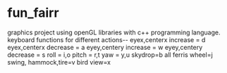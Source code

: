 # fun_fairr
graphics project using openGL libraries with c++ programming language.
keyboard functions for different actions--
eyex,centerx increase = d
eyex,centerx decrease = a
eyey,centery increase = w
eyey,centery decrease = s
roll = i,o
pitch = r,t
yaw = y,u
skydrop=b
all ferris wheel=j
swing, hammock,tire=v
bird view=x
